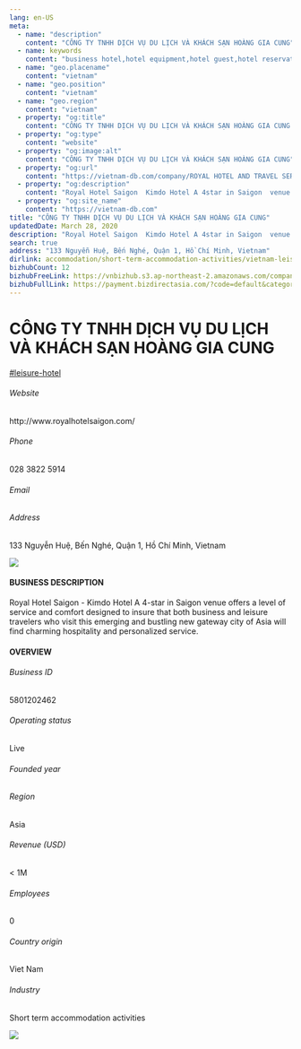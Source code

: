 ```yaml
---
lang: en-US
meta:
  - name: "description"
    content: "CÔNG TY TNHH DỊCH VỤ DU LỊCH VÀ KHÁCH SẠN HOÀNG GIA CUNG"
  - name: keywords
    content: "business hotel,hotel equipment,hotel guest,hotel reservation,leisure hotel,membership,on site,resort,resort hotels,tourism,travelers,vacation,vacation,vacation,vacation,vietnam-leisure-hotel-companies"
  - name: "geo.placename"
    content: "vietnam"
  - name: "geo.position"
    content: "vietnam"
  - name: "geo.region"
    content: "vietnam"
  - property: "og:title"
    content: "CÔNG TY TNHH DỊCH VỤ DU LỊCH VÀ KHÁCH SẠN HOÀNG GIA CUNG | Vietnam DB"
  - property: "og:type"
    content: "website"
  - property: "og:image:alt"
    content: "CÔNG TY TNHH DỊCH VỤ DU LỊCH VÀ KHÁCH SẠN HOÀNG GIA CUNG"
  - property: "og:url"
    content: "https://vietnam-db.com/company/ROYAL HOTEL AND TRAVEL SERVICE LIMITED COMPANY-2789227"
  - property: "og:description"
    content: "Royal Hotel Saigon  Kimdo Hotel A 4star in Saigon  venue offers a level of service and comfort designed to insure that both business and leisure travelers who visit this emerging and bustling new gateway city of Asia will find charming hospitality and personalized service."
  - property: "og:site_name"
    content: "https://vietnam-db.com"
title: "CÔNG TY TNHH DỊCH VỤ DU LỊCH VÀ KHÁCH SẠN HOÀNG GIA CUNG"
updatedDate: March 28, 2020
description: "Royal Hotel Saigon  Kimdo Hotel A 4star in Saigon  venue offers a level of service and comfort designed to insure that both business and leisure travelers who visit this emerging and bustling new gateway city of Asia will find charming hospitality and personalized service."
search: true
address: "133 Nguyễn Huệ, Bến Nghé, Quận 1, Hồ Chí Minh, Vietnam"
dirlink: accommodation/short-term-accommodation-activities/vietnam-leisure-hotel-companies
bizhubCount: 12
bizhubFreeLink: https://vnbizhub.s3.ap-northeast-2.amazonaws.com/companies/vietnam-leisure-hotel-companies_preview.xlsx
bizhubFullLink: https://payment.bizdirectasia.com/?code=default&category=bizhub&item=vietnam-leisure-hotel-companies&redirect=https://vietnam-db.com
---
```



<div class="bd-item">
    <div class="item-content">
        <div class="detail-title-wrap">
            <h1 class="detail-title">
                CÔNG TY TNHH DỊCH VỤ DU LỊCH VÀ KHÁCH SẠN HOÀNG GIA CUNG
            </h1>
        </div>
		<div class="detail-tagslist"><a href="/accommodation/short-term-accommodation-activities/tags/leisure-hotel" class="detail-tagitem">#leisure-hotel</a></div>
        <h6 class="bd-label">Website</h6>
        <p>http://www.royalhotelsaigon.com/</p>
		<h6 class="bd-label">Phone</h6>
        <p>028 3822 5914</p>
        <h6 class="bd-label">Email</h6>
        <p><a class="textColorPrimary" href="#"></a></p>
        <h6 class="bd-label">Address</h6>
        <p>133 Nguyễn Huệ, Bến Nghé, Quận 1, Hồ Chí Minh, Vietnam</p>
    </div>
</div>

<div class="banner-wrap text-center"><a href="" class="banner-link"><img src="/assets/vndb.com/BannerAds2.jpg" class="banner-img"></a></div>

<div class="bd-item">
    <div class="item-content">
        <h4 class="textColorPrimary item-title">BUSINESS DESCRIPTION</h4>
        <p>Royal Hotel Saigon - Kimdo Hotel A 4-star in Saigon  venue offers a level of service and comfort designed to insure that both business and leisure travelers who visit this emerging and bustling new gateway city of Asia will find charming hospitality and personalized service.</p>
    </div>
</div>

<div class="bd-item">
    <div class="item-content">
        <h4 class="textColorPrimary item-title">OVERVIEW</h4>
        <div class="item-info">
            <h6 class="bd-label">Business ID</h6>
            <p>5801202462</p>
        </div>
        <div class="item-info">
            <h6 class="bd-label">Operating status</h6>
            <p>Live<small class="bd-status_dot live"></small></p>
        </div>
        <div class="item-info">
            <h6 class="bd-label">Founded year</h6>
            <p></p>
        </div>
        <div class="item-info">
            <h6 class="bd-label">Region</h6>
            <p>Asia</p>
        </div>
        <div class="item-info">
            <h6 class="bd-label">Revenue (USD)</h6>
            <p>&lt; 1M</p>
        </div>
        <div class="item-info">
            <h6 class="bd-label">Employees</h6>
            <p>0</p>
        </div>
        <div class="item-info">
            <h6 class="bd-label">Country origin</h6>
            <p>Viet Nam</p>
        </div>
        <div class="item-info">
            <h6 class="bd-label">Industry</h6>
            <p>Short term accommodation activities</p>
        </div>
    </div>
</div>

<div class="banner-wrap text-center"><a href="" class="banner-link"><img src="/assets/vndb.com/BannerAd_04_728x90.jpg" class="banner-img"></a></div>

<CustomPopup popupTitle="ENTER EMAIL TO DOWNLOAD" popupSubTitle="The companies data will be sent to your inbox. Please enter your email." :free="this.$frontmatter.bizhubFreeLink" :paid="this.$frontmatter.bizhubFullLink" :count="this.$frontmatter.bizhubCount"/>

